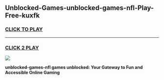 
## Unblocked-Games-unblocked-games-nfl-Play-Free-kuxfk
<h3>
<a href="https://premium76.site?title=unblocked-games-nfl&ref=10A">CLICK TO PLAY</a></h3>
<hr>

<h3>
<a href="https://premium76.site?title=unblocked-games-nfl&ref=10A">CLICK 2 PLAY</a>
  
</h3>

<a href="https://premium76.site?title=unblocked-games-nfl&ref=10A"><img src="https://clearcache.store/games.png"></a>


**unblocked-games-nfl games unblocked: Your Gateway to Fun and Accessible Online Gaming**
